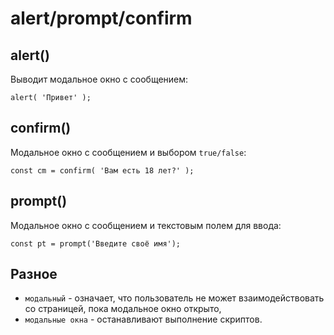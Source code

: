 # alert/prompt/confirm

## alert()
Выводит модальное окно с сообщением:

    alert( 'Привет' );

## confirm()
Модальное окно с сообщением и выбором `true/false`:

    const cm = confirm( 'Вам есть 18 лет?' );

## prompt()
Модальное окно с сообщением и текстовым полем для ввода:

    const pt = prompt('Введите своё имя');

## Разное
- `модальный` - означает, что пользователь не может взаимодействовать со страницей, пока модальное окно открыто,
- `модальные окна` - останавливают выполнение скриптов.
